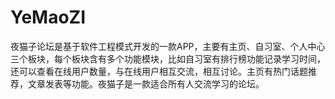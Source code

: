 # YeMaoZI
夜猫子论坛是基于软件工程模式开发的一款APP，主要有主页、自习室、个人中心三个板块，每个板块含有多个功能模块，比如自习室有排行榜功能记录学习时间，还可以查看在线用户数量，与在线用户相互交流，相互讨论。主页有热门话题推荐，文章发表等功能。夜猫子是一款适合所有人交流学习的论坛。
